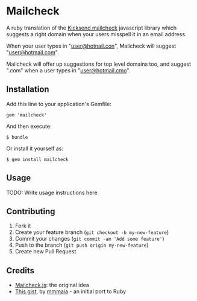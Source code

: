 # Mailcheck

A ruby translation of the [Kicksend mailcheck](https://github.com/Kicksend/mailcheck) javascript library which suggests a right domain when your users misspell it in an email address.

When your user types in "user@hotnail.con", Mailcheck will suggest "user@hotmail.com".

Mailcheck will offer up suggestions for top level domains too, and suggest ".com" when a user types in "user@hotmail.cmo".

## Installation

Add this line to your application's Gemfile:

    gem 'mailcheck'

And then execute:

    $ bundle

Or install it yourself as:

    $ gem install mailcheck

## Usage

TODO: Write usage instructions here

## Contributing

1. Fork it
2. Create your feature branch (`git checkout -b my-new-feature`)
3. Commit your changes (`git commit -am 'Add some feature'`)
4. Push to the branch (`git push origin my-new-feature`)
5. Create new Pull Request

## Credits

* [Mailcheck.js](https://github.com/Kicksend/mailcheck): the original idea
* [This gist](https://gist.github.com/mmmaia/3715790), by [mmmaia](https://github.com/mmmaia) - an initial port to Ruby

